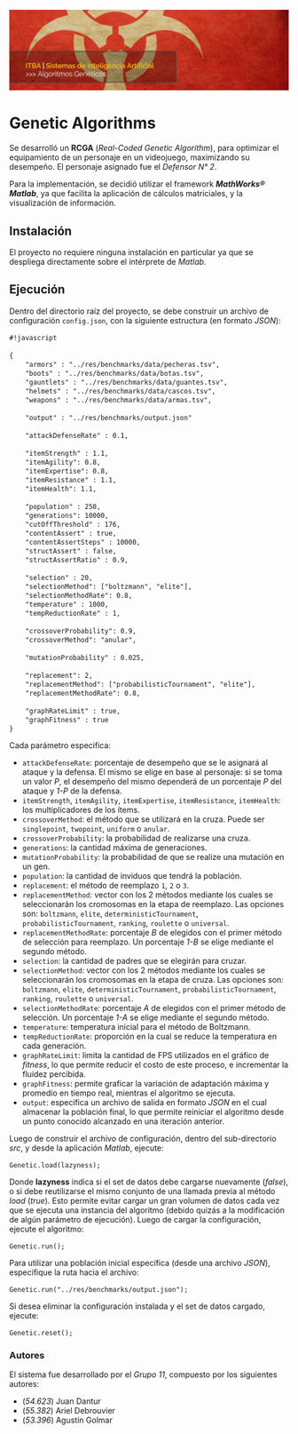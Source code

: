 ![...](res/images/header.jpg)

# Genetic Algorithms

Se desarrolló un **RCGA** (_Real-Coded Genetic Algorithm_), para optimizar el equipamiento
de un personaje en un videojuego, maximizando su desempeño. El personaje asignado fue el _Defensor N° 2_.

Para la implementación, se decidió utilizar el framework
**_MathWorks® Matlab_**, ya que facilita la aplicación de cálculos
matriciales, y la visualización de información.

## Instalación

El proyecto no requiere ninguna instalación en particular ya que se despliega
directamente sobre el intérprete de _Matlab_.

## Ejecución

Dentro del directorio raíz del proyecto, se debe construir un archivo de
configuración `config.json`, con la siguiente estructura (en formato _JSON_):

```
#!javascript

{
	"armors" : "../res/benchmarks/data/pecheras.tsv",
	"boots" : "../res/benchmarks/data/botas.tsv",
	"gauntlets" : "../res/benchmarks/data/guantes.tsv",
	"helmets" : "../res/benchmarks/data/cascos.tsv",
	"weapons" : "../res/benchmarks/data/armas.tsv",

	"output" : "../res/benchmarks/output.json"

	"attackDefenseRate" : 0.1,

	"itemStrength" : 1.1,
	"itemAgility": 0.8,
	"itemExpertise": 0.8,
	"itemResistance" : 1.1,
	"itemHealth": 1.1,

	"population" : 250,
	"generations": 10000,
	"cutOffThreshold" : 176,
	"contentAssert" : true,
	"contentAssertSteps" : 10000,
	"structAssert" : false,
	"structAssertRatio" : 0.9,

	"selection" : 20,
	"selectionMethod": ["boltzmann", "elite"],
	"selectionMethodRate": 0.8,
	"temperature" : 1000,
	"tempReductionRate" : 1,

	"crossoverProbability": 0.9,
	"crossoverMethod": "anular",

	"mutationProbability" : 0.025,

	"replacement": 2,
	"replacementMethod": ["probabilisticTournament", "elite"],
	"replacementMethodRate": 0.8,

	"graphRateLimit" : true,
	"graphFitness" : true
}

```

Cada parámetro especifica:

* `attackDefenseRate`: porcentaje de desempeño que se le asignará al ataque y la defensa. El mismo se elige en base al personaje: si se toma un valor _P_, el desempeño del mismo dependerá de un porcentaje _P_ del ataque y _1-P_ de la defensa.
* `itemStrength`, `itemAgility`, `itemExpertise`, `itemResistance`, `itemHealth`: los multiplicadores de los ítems.
* `crossoverMethod`: el método que se utilizará en la cruza. Puede ser `singlepoint`, `twopoint`, `uniform` o `anular`.
* `crossoverProbability`: la probabilidad de realizarse una cruza.
* `generations`: la cantidad máxima de generaciones.
* `mutationProbability`: la probabilidad de que se realize una mutación en un gen.
* `population`: la cantidad de inviduos que tendrá la población.
* `replacement`: el método de reemplazo `1`, `2` o `3`.
* `replacementMethod`: vector con los 2 métodos mediante los cuales se seleccionarán los cromosomas en la etapa de reemplazo. Las opciones son: `boltzmann`, `elite`, `deterministicTournament`, `probabilisticTournament`, `ranking`, `roulette` o `universal`.
 * `replacementMethodRate`: porcentaje _B_ de elegidos con el primer método de selección para reemplazo. Un porcentaje _1-B_ se elige mediante el segundo método.
 * `selection`: la cantidad de padres que se elegirán para cruzar.
 * `selectionMethod`: vector con los 2 métodos mediante los cuales se seleccionarán los cromosomas en la etapa de cruza. Las opciones son: `boltzmann`, `elite`, `deterministicTournament`, `probabilisticTournament`, `ranking`, `roulette`  o `universal`.
 * `selectionMethodRate`: porcentaje _A_ de elegidos con el primer método de selección. Un porcentaje _1-A_ se elige mediante el segundo método.
 * `temperature`: temperatura inicial para el método de Boltzmann.
 * `tempReductionRate`: proporción en la cual se reduce la temperatura en cada generación.
 * `graphRateLimit`: limita la cantidad de FPS utilizados en el gráfico de _fitness_, lo que permite reducir el costo de este proceso, e incrementar la fluidez percibida.
 * `graphFitness`: permite graficar la variación de adaptación máxima y promedio en tiempo real, mientras el algoritmo se ejecuta.
 * `output`: especifica un archivo de salida en formato _JSON_ en el cual almacenar la población final, lo que permite reiniciar el algoritmo desde un punto conocido alcanzado en una iteración anterior.

Luego de construir el archivo de configuración, dentro del sub-directorio
*src*, y desde la aplicación _Matlab_, ejecute:

	Genetic.load(lazyness);

Donde **lazyness** indica si el set de datos debe cargarse nuevamente
(_false_), o si debe reutilizarse el mismo conjunto de una llamada previa al
método _load_ (_true_). Esto permite evitar cargar un gran volumen de datos cada vez
que se ejecuta una instancia del algoritmo (debido quizás a la modificación de
algún parámetro de ejecución). Luego de cargar la configuración, ejecute el
algoritmo:

	Genetic.run();

Para utilizar una población inicial específica (desde una archivo _JSON_),
especifique la ruta hacia el archivo:

	Genetic.run("../res/benchmarks/output.json");

Si desea eliminar la configuración instalada y el set de datos cargado,
ejecute:

	Genetic.reset();

### Autores

El sistema fue desarrollado por el _Grupo 11_, compuesto por los siguientes
autores:

* (*54.623*) Juan Dantur
* (*55.382*) Ariel Debrouvier
* (*53.396*) Agustín Golmar
